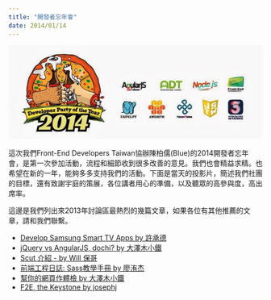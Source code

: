 ```yaml
---
title: "開發者忘年會"
date: 2014/01/14
---
```


![2014 開發者忘年會](/images/2014-party.jpg)

這次我們Front-End Developers Taiwan協辦陳柏儒(Blue)的2014開發者忘年會，是第一次參加活動，流程和細節收到很多改善的意見。我們也會精益求精。也希望在新的一年，能夠多多支持我們的活動。下面是當天的投影片，簡述我們社團的目標，還有致謝宇庭的策展，各位講者用心的準備，以及聽眾的高參與度，高出席率。

<script async class="speakerdeck-embed" data-id="f14be6506170013146ab1e74005bc2e7" data-ratio="1.77777777777778" src="//speakerdeck.com/assets/embed.js"></script>

這邊是我們列出來2013年討論區最熱烈的幾篇文章，如果各位有其他推薦的文章，請和我們聯繫。

* [Develop Samsung Smart TV Apps by 許承德](https://www.facebook.com/521085554595481/posts/616532038384165)
* [jQuery vs AngularJS, dochi? by 大澤木小鐵](https://www.facebook.com/521085554595481/posts/607984862572216)
* [Scut 介紹 - by Will 保哥](https://www.facebook.com/521085554595481/posts/602422679795101)
* [前端工程日誌: Sass教學手冊 by 廖洧杰](https://www.facebook.com/521085554595481/posts/592035714167131)
* [幫你的網頁作體檢 by 大澤木小鐵](https://www.facebook.com/521085554595481/posts/550230671680969)
* [F2E, the Keystone by josephj](https://www.facebook.com/521085554595481/posts/541597485877621)
